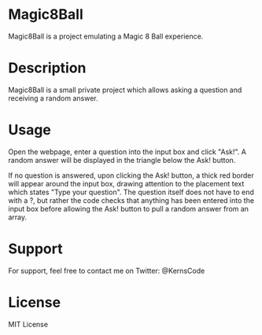 # Magic8Ball 

Magic8Ball is a project emulating a Magic 8 Ball experience. 

# Description

Magic8Ball is a small private project which allows asking a question and receiving a random answer. 

# Usage

Open the webpage, enter a question into the input box and click "Ask!". A random answer will be displayed in the triangle below the Ask! button.

If no question is answered, upon clicking the Ask! button, a thick red border will appear around the input box, drawing attention to the placement text which states "Type your question". The question itself does not have to end with a ?, but rather the code checks that anything has been entered into the input box before allowing the Ask! button to pull a random answer from an array. 

# Support

For support, feel free to contact me on Twitter: @KernsCode 

# License

MIT License
